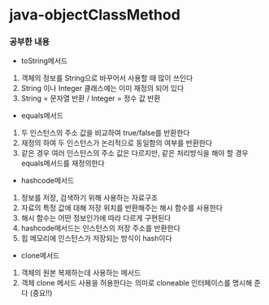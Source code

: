 # java-objectClassMethod

### 공부한 내용
- toString메서드
1. 객체의 정보를 String으로 바꾸어서 사용할 때 많이 쓰인다
2. String 이나 Integer 클래스에는 이미 재정의 되어 있다
3. String = 문자열 반환 / Integer = 정수 값 반환

- equals메서드
1. 두 인스턴스의 주소 값을 비교하여 true/false를 반환한다
2. 재정의 하여 두 인스턴스가 논리적으로 동일함의 여부를 반환한다
3. 같은 경우 여러 인스턴스의 주소 값은 다르지만, 같은 처리방식을 해야 할 경우 equals메서드를 재정의한다

- hashcode메서드
1. 정보를 저장, 검색하기 위해 사용하는 자료구조
2. 자료의 특정 값에 대해 저장 위치를 반환해주는 해시 함수를 사용한다
3. 해시 함수는 어떤 정보인가에 따라 다르게 구현된다
4. hashcode메서드는 인스턴스의 저장 주소를 반환한다
5. 힙 메모리에 인스턴스가 저장되는 방식이 hash이다

- clone메서드
1. 객체의 원본 복제하는데 사용하는 메서드
2. 객체 clone 메서드 사용을 허용한다는 의미로 cloneable 인터페이스를 명시해 준다 (중요!!)
